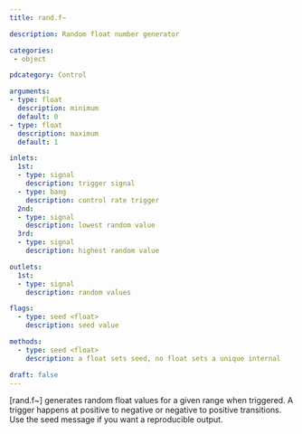```yaml
---
title: rand.f~

description: Random float number generator

categories:
 - object

pdcategory: Control

arguments:
- type: float
  description: minimum
  default: 0
- type: float
  description: maximum
  default: 1

inlets:
  1st:
  - type: signal
    description: trigger signal
  - type: bang
    description: control rate trigger
  2nd:
  - type: signal
    description: lowest random value
  3rd:
  - type: signal
    description: highest random value

outlets:
  1st:
  - type: signal
    description: random values

flags:
  - type: seed <float> 
    description: seed value

methods:
  - type: seed <float>
    description: a float sets seed, no float sets a unique internal

draft: false
---
```


[rand.f~] generates random float values for a given range when triggered. A trigger happens at positive to negative or negative to positive transitions. Use the seed message if you want a reproducible output.